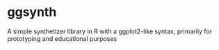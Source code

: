 # ggsynth
A simple synthetizer library in R with a ggplot2-like syntax, primarily for prototyping and educational purposes

